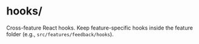 # hooks/

Cross-feature React hooks. Keep feature-specific hooks inside the feature folder (e.g., `src/features/feedback/hooks`).